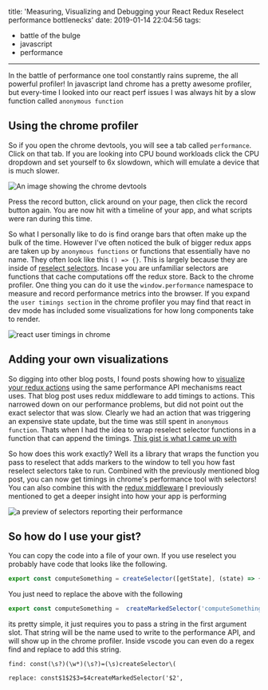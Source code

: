 title: 'Measuring, Visualizing and Debugging your React Redux Reselect performance bottlenecks'
date: 2019-01-14 22:04:56
tags:
- battle of the bulge
- javascript
- performance
---

In the battle of performance one tool constantly rains supreme, the all powerful profiler! In javascript land chrome has a pretty awesome profiler, but every-time I looked into our react perf issues I was always hit by a slow function called `anonymous function`

<!-- more -->

## Using the chrome profiler

So if you open the chrome devtools, you will see a tab called `performance`. Click on that tab. If you are looking into CPU bound workloads click the CPU dropdown and set yourself to 6x slowdown, which will emulate a device that is much slower.

![An image showing the chrome devtools](1.png)

Press the record button, click around on your page, then click the record button again. You are now hit with a timeline of your app, and what scripts were ran during this time.

So what I personally like to do is find orange bars that often make up the bulk of the time. However I've often noticed the bulk of bigger redux apps are taken up by `anonymous functions` or functions that essentially have no name. They often look like this `() => {}`. This is largely because they are inside of [reselect selectors](https://github.com/reduxjs/reselect). Incase you are unfamiliar selectors are functions that cache computations off the redux store.  Back to the chrome profiler. One thing you can do it use the `window.performance` namespace to measure and record performance metrics into the browser. If you expand the `user timings section` in the chrome profiler you may find that react in dev mode has included some visualizations for how long components take to render.

![react user timings in chrome](3.png)

## Adding your own visualizations

So digging into other blog posts, I found posts showing how to [visualize your redux actions](https://medium.com/@vcarl/performance-profiling-a-redux-app-c85e67bf84ae) using the same performance API mechanisms react uses. That blog post uses redux middleware to add timings to actions.  This narrowed down on our performance problems, but did not point out the exact selector that was slow. Clearly we had an action that was triggering an expensive state update, but the time was still spent in `anonymous function`. Thats when I had the idea to wrap reselect selector functions in a function that can append the timings. [This gist is what I came up with](https://gist.github.com/TerribleDev/db48b2c8e143f9364292161346877f93)

So how does this work exactly? Well its a library that wraps the function you pass to reselect that adds markers to the window to tell you how fast reselect selectors take to run. Combined with the previously mentioned blog post, you can now get timings in chrome's performance tool with selectors! You can also combine this with the [redux middleware](https://medium.com/@vcarl/performance-profiling-a-redux-app-c85e67bf84ae) I previously mentioned to get a deeper insight into how your app is performing

![a preview of selectors reporting their performance](2.png)

## So how do I use your gist?

You can copy the code into a file of your own. If you use reselect you probably have code that looks like the following.

```js
export const computeSomething = createSelector([getState], (state) => { /* compute projection */ });
```

You just need to replace the above with the following

```js
export const computeSomething =  createMarkedSelector('computeSomething', [getState], (state) => { /* compute projection */ });
```

its pretty simple, it just requires you to pass a string in the first argument slot. That string will be the name used to write to the performance API, and will show up in the chrome profiler. Inside vscode you can even do a regex find and replace to add this string.


```
find: const(\s?)(\w*)(\s?)=(\s)createSelector\(

replace: const$1$2$3=$4createMarkedSelector('$2',
```

